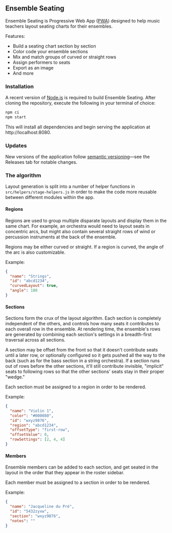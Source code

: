 ## Ensemble Seating
Ensemble Seating is Progressive Web App ([PWA](https://developer.mozilla.org/en-US/docs/Web/Progressive_web_apps)) designed to help music teachers layout seating charts for their ensembles.

Features:

 - Build a seating chart section by section
 - Color code your ensemble sections
 - Mix and match groups of curved or straight rows
 - Assign performers to seats
 - Export as an image
 - And more

### Installation
A recent version of [Node.js](https://nodejs.org/) is required to build Ensemble Seating. After cloning the repository, execute the following in your terminal of choice:

```bash
npm ci
npm start
```

This will install all dependencies and begin serving the application at http://localhost:8080.

### Updates
New versions of the application follow [semantic versioning](https://semver.org/)&mdash;see the Releases tab for notable changes.

### The algorithm
Layout generation is split into a number of helper functions in `src/helpers/stage-helpers.js` in order to make the code more reusable between different modules within the app.

#### Regions
Regions are used to group multiple disparate layouts and display them in the same chart. For example, an orchestra would need to layout seats in concentric arcs, but might also contain several straight rows of wind or percussion instruments at the back of the ensemble.

Regions may be either curved or straight. If a region is curved, the angle of the arc is also customizable.

Example:
```json
{
  "name": "Strings",
  "id": "abcd1234",
  "curvedLayout": true,
  "angle": 180
}
```

#### Sections
Sections form the crux of the layout algorithm. Each section is completely independent of the others, and controls how many seats it contributes to each overall row in the ensemble. At rendering time, the ensemble's rows are generated by combining each section's settings in a breadth-first traversal across all sections.

A section may be offset from the front so that it doesn't contribute seats until a later row, or optionally configured so it gets pushed all the way to the back (such as for the bass section in a string orchestra). If a section runs out of rows before the other sections, it'll still contribute invisible, "implicit" seats to following rows so that the other sections' seats stay in their proper "wedge."

Each section must be assigned to a region in order to be rendered.

Example:
```json
{
  "name": "Violin 1",
  "color": "#000080",
  "id": "wxyz9876",
  "region": "abcd1234",
  "offsetType": "first-row",
  "offsetValue": 0,
  "rowSettings": [2, 4, 4]
}
```

#### Members
Ensemble members can be added to each section, and get seated in the layout in the order that they appear in the roster sidebar.

Each member must be assigned to a section in order to be rendered.

Example:
```json
{
  "name": "Jacqueline du Pré",
  "id": "5432zyxw",
  "section": "wxyz9876",
  "notes": ""
}
```
